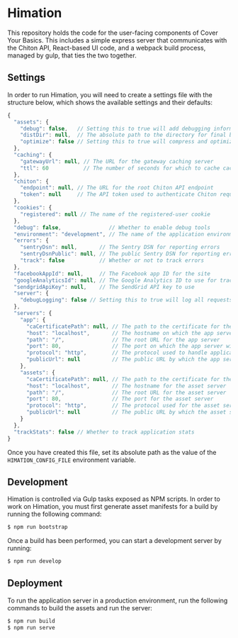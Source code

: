 # Himation

This repository holds the code for the user-facing components of Cover Your
Basics.  This includes a simple express server that communicates with the Chiton
API, React-based UI code, and a webpack build process, managed by gulp, that
ties the two together.

## Settings

In order to run Himation, you will need to create a settings file with the
structure below, which shows the available settings and their defaults:

```javascript
{
  "assets": {
    "debug": false,   // Setting this to true will add debugging information to asset builds
    "distDir": null,  // The absolute path to the directory for final build assets
    "optimize": false // Setting this to true will compress and optimize all assets during build
  },
  "caching": {
    "gatewayUrl": null, // The URL for the gateway caching server
    "ttl": 60           // The number of seconds for which to cache cacheable content
  },
  "chiton": {
    "endpoint": null, // The URL for the root Chiton API endpoint
    "token": null     // The API token used to authenticate Chiton requests
  },
  "cookies": {
    "registered": null // The name of the registered-user cookie
  },
  "debug": false,               // Whether to enable debug tools
  "environment": "development", // The name of the application environment
  "errors": {
    "sentryDsn": null,       // The Sentry DSN for reporting errors
    "sentryDsnPublic": null, // The public Sentry DSN for reporting errors
    "track": false           // Whether or not to track errors
  },
  "facebookAppId": null,     // The Facebook app ID for the site
  "googleAnalyticsId": null, // The Google Analytics ID to use for tracking
  "sendgridApiKey": null,    // The SendGrid API key to use
  "server": {
    "debugLogging": false // Setting this to true will log all requests made to the app server
  },
  "servers": {
    "app": {
      "caCertificatePath": null, // The path to the certificate for the CA that signed the app server's certificate
      "host": "localhost",       // The hostname on which the app server will listen
      "path": "/",               // The root URL for the app server
      "port": 80,                // The port on which the app server will listen
      "protocol": "http",        // The protocol used to handle application requests
      "publicUrl": null          // The public URL by which the app server is accessible
    },
    "assets": {
      "caCertificatePath": null, // The path to the certificate for the CA that signed the asset server's certificate
      "host": "localhost",       // The hostname for the asset server
      "path": "/",               // The root URL for the asset server
      "port": 80,                // The port for the asset server
      "protocol": "http",        // The protocol used for the asset server
      "publicUrl": null          // The public URL by which the asset server is accessible
    }
  },
  "trackStats": false // Whether to track application stats
}
```

Once you have created this file, set its absolute path as the value of the
`HIMATION_CONFIG_FILE` environment variable.

## Development

Himation is controlled via Gulp tasks exposed as NPM scripts.  In order to work
on Himation, you must first generate asset manifests for a build by running the
following command:

```sh
$ npm run bootstrap
```

Once a build has been performed, you can start a development server by running:

```sh
$ npm run develop
```

## Deployment

To run the application server in a production environment, run the following
commands to build the assets and run the server:

```sh
$ npm run build
$ npm run serve
```

